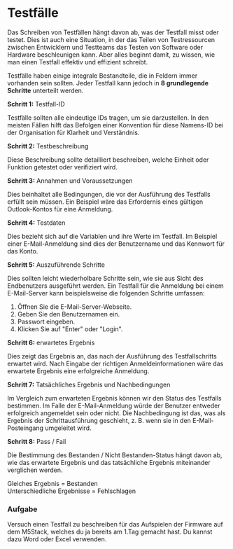 # Testfälle

Das Schreiben von Testfällen hängt davon ab, was der Testfall misst oder testet. Dies ist auch eine Situation, in der das Teilen von Testressourcen zwischen Entwicklern und Testteams das Testen von Software oder Hardware beschleunigen kann. Aber alles beginnt damit, zu wissen, wie man einen Testfall effektiv und effizient schreibt.

Testfälle haben einige integrale Bestandteile, die in Feldern immer vorhanden sein sollten. Jeder Testfall kann jedoch in **8 grundlegende Schritte** unterteilt werden.

**Schritt 1:** Testfall-ID

Testfälle sollten alle eindeutige IDs tragen, um sie darzustellen. In den meisten Fällen hilft das Befolgen einer Konvention für diese Namens-ID bei der Organisation für Klarheit und Verständnis.

**Schritt 2:** Testbeschreibung

Diese Beschreibung sollte detailliert beschreiben, welche Einheit oder Funktion getestet oder verifiziert wird.

**Schritt 3:** Annahmen und Voraussetzungen

Dies beinhaltet alle Bedingungen, die vor der Ausführung des Testfalls erfüllt sein müssen. Ein Beispiel wäre das Erfordernis eines gültigen Outlook-Kontos für eine Anmeldung.

**Schritt 4:** Testdaten

Dies bezieht sich auf die Variablen und ihre Werte im Testfall. Im Beispiel einer E-Mail-Anmeldung sind dies der Benutzername und das Kennwort für das Konto.

**Schritt 5:** Auszuführende Schritte

Dies sollten leicht wiederholbare Schritte sein, wie sie aus Sicht des Endbenutzers ausgeführt werden. Ein Testfall für die Anmeldung bei einem E-Mail-Server kann beispielsweise die folgenden Schritte umfassen:

1. Öffnen Sie die E-Mail-Server-Webseite.
2. Geben Sie den Benutzernamen ein.
3. Passwort eingeben.
4. Klicken Sie auf "Enter" oder "Login".

**Schritt 6:** erwartetes Ergebnis

Dies zeigt das Ergebnis an, das nach der Ausführung des Testfallschritts erwartet wird. Nach Eingabe der richtigen Anmeldeinformationen wäre das erwartete Ergebnis eine erfolgreiche Anmeldung.

**Schritt 7:** Tatsächliches Ergebnis und Nachbedingungen

Im Vergleich zum erwarteten Ergebnis können wir den Status des Testfalls bestimmen. Im Falle der E-Mail-Anmeldung würde der Benutzer entweder erfolgreich angemeldet sein oder nicht. Die Nachbedingung ist das, was als Ergebnis der Schrittausführung geschieht, z. B. wenn sie in den E-Mail-Posteingang umgeleitet wird.

**Schritt 8:** Pass / Fail

Die Bestimmung des Bestanden / Nicht Bestanden-Status hängt davon ab, wie das erwartete Ergebnis und das tatsächliche Ergebnis miteinander verglichen werden.

Gleiches Ergebnis = Bestanden\
Unterschiedliche Ergebnisse = Fehlschlagen

### Aufgabe

Versuch einen Testfall zu beschreiben für das Aufspielen der Firmware auf dem M5Stack, welches du ja bereits am 1.Tag gemacht hast. Du kannst dazu Word oder Excel verwenden.&#x20;
